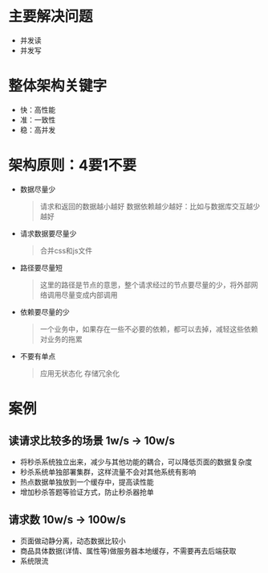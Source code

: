 # 主要解决问题
* 并发读
* 并发写

# 整体架构关键字
* 快：高性能
* 准：一致性
* 稳：高并发

# 架构原则：4要1不要
* 数据尽量少
    > 请求和返回的数据越小越好
    > 数据依赖越少越好：比如与数据库交互越少越好
* 请求数据要尽量少
    > 合并css和js文件
* 路径要尽量短
    > 这里的路径是节点的意思，整个请求经过的节点要尽量的少，将外部网络调用尽量变成内部调用
* 依赖要尽量的少
    > 一个业务中，如果存在一些不必要的依赖，都可以去掉，减轻这些依赖对业务的拖累
* 不要有单点
    > 应用无状态化
    > 存储冗余化

# 案例
## 读请求比较多的场景  1w/s -> 10w/s
* 将秒杀系统独立出来，减少与其他功能的耦合，可以降低页面的数据复杂度
* 秒杀系统单独部署集群，这样流量不会对其他系统有影响
* 热点数据单独放到一个缓存中，提高读性能
* 增加秒杀答题等验证方式，防止秒杀器抢单

## 请求数 10w/s -> 100w/s
* 页面做动静分离，动态数据比较小
* 商品具体数据(详情、属性等)做服务器本地缓存，不需要再去后端获取
* 系统限流

